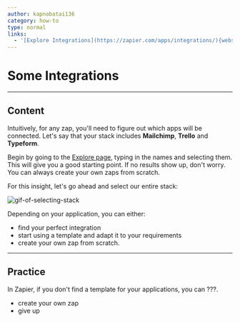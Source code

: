 ```yaml
---
author: kapnobatai136
category: how-to
type: normal
links:
  - '[Explore Integrations](https://zapier.com/apps/integrations/){website}'
---
```


# Some Integrations


---

## Content

Intuitively, for any zap, you'll need to figure out which apps will be connected. Let's say that your stack includes **Mailchimp**, **Trello** and **Typeform**.

Begin by going to the [Explore page](https://zapier.com/apps/integrations/), typing in the names and selecting them. This will give you a good starting point. If no results show up, don't worry. You can always create your own zaps from scratch.

For this insight, let's go ahead and select our entire stack:

![gif-of-selecting-stack](https://img.enkipro.com/1685a73c736c0d01738c24ccdf30c806.gif)

Depending on your application, you can either:

- find your perfect integration
- start using a template and adapt it to your requirements
- create your own zap from scratch.


---

## Practice

In Zapier, if you don't find a template for your applications, you can ???.

- create your own zap
- give up
 
